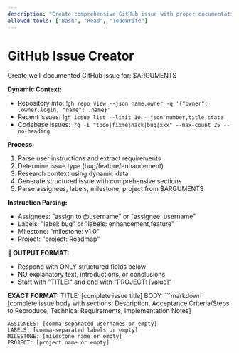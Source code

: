 ```yaml
---
description: "Create comprehensive GitHub issue with proper documentation"
allowed-tools: ["Bash", "Read", "TodoWrite"]
---
```


# GitHub Issue Creator

Create well-documented GitHub issue for: $ARGUMENTS

**Dynamic Context:**
- Repository info: !`gh repo view --json name,owner -q '{"owner": .owner.login, "name": .name}'`
- Recent issues: !`gh issue list --limit 10 --json number,title,state`
- Codebase issues: !`rg -i "todo|fixme|hack|bug|xxx" --max-count 25 --no-heading`

**Process:**
1. Parse user instructions and extract requirements
2. Determine issue type (bug/feature/enhancement)
3. Research context using dynamic data
4. Generate structured issue with comprehensive sections
5. Parse assignees, labels, milestone, project from $ARGUMENTS

**Instruction Parsing:**
- Assignees: "assign to @username" or "assignee: username"
- Labels: "label: bug" or "labels: enhancement,feature"
- Milestone: "milestone: v1.0"
- Project: "project: Roadmap"

**🚨 OUTPUT FORMAT:**
- Respond with ONLY structured fields below
- NO explanatory text, introductions, or conclusions
- Start with "TITLE:" and end with "PROJECT: [value]"

**EXACT FORMAT:**
TITLE: [complete issue title]
BODY: ```markdown
[complete issue body with sections: Description, Acceptance Criteria/Steps to Reproduce, Technical Requirements, Implementation Notes]
```
ASSIGNEES: [comma-separated usernames or empty]
LABELS: [comma-separated labels or empty]
MILESTONE: [milestone name or empty]
PROJECT: [project name or empty]

